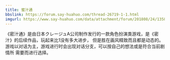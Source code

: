 ```yaml
---
title: 蜜汁通
bbslink: https://forum.say-huahuo.com/thread-26719-1-1.html
imgurl: https://www.say-huahuo.com/data/attachment/forum/201808/24/135853b3x3s1tt1323fz43.png
---
```


《密汁通》是由日本クレージュA公司制作发行的一款角色扮演类游戏，是《密汁》的后续作品，玩起来比1没有多大进步，
但是胜在画风精致而且都是动态的。游戏以对话为主，游戏进行时会出现对话分支，可以按自己的想法或是符合当前剧情所
需要而进行选择。<!--more-->
